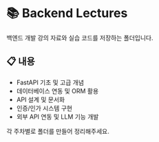 # 📚 Backend Lectures

백엔드 개발 강의 자료와 실습 코드를 저장하는 폴더입니다.

## 📋 내용

- FastAPI 기초 및 고급 개념
- 데이터베이스 연동 및 ORM 활용
- API 설계 및 문서화
- 인증/인가 시스템 구현
- 외부 API 연동 및 LLM 기능 개발

각 주차별로 폴더를 만들어 정리해주세요.
